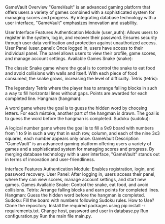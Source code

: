 GameVault
Overview
"GameVault" is an advanced gaming platform that offers users a variety of games combined with a sophisticated system for managing scores and progress. By integrating database technology with a user interface, "GameVault" emphasizes innovation and usability.

User Interface Features
Authentication Module (user_auth):
Allows users to register in the system, log in, and recover their password.
Ensures security through user data verification and protection against unauthorized access.
User Panel (user_panel):
Once logged in, users have access to their individual panel.
The panel allows users to view their profile, game scores, and manage account settings.
Available Games
Snake (snake):

The classic Snake game where the goal is to control the snake to eat food and avoid collisions with walls and itself.
With each piece of food consumed, the snake grows, increasing the level of difficulty.
Tetris (tetris):

The legendary Tetris where the player has to arrange falling blocks in such a way to fill horizontal lines without gaps.
Points are awarded for each completed line.
Hangman (hangman):

A word game where the goal is to guess the hidden word by choosing letters.
For each mistake, another part of the hangman is drawn. The goal is to guess the word before the hangman is completed.
Sudoku (sudoku):

A logical number game where the goal is to fill a 9x9 board with numbers from 1 to 9 in such a way that in each row, column, and each of the nine 3x3 squares, each number appears only once.
GameVault
Description
"GameVault" is an advanced gaming platform offering users a variety of games and a sophisticated system for managing scores and progress. By merging database technology with a user interface, "GameVault" stands out in terms of innovation and user-friendliness.

Interface Features
Authentication Module: Enables registration, login, and password recovery.
User Panel: After logging in, users access their panel, where they can view scores, manage account settings, and start new games.
Games Available
Snake: Control the snake, eat food, and avoid collisions.
Tetris: Arrange falling blocks and earn points for completed lines.
Hangman: Guess the hidden word before the hangman is completed.
Sudoku: Fill the board with numbers following Sudoku rules.
How to Use?
Clone the repository.
Install the required packages using pip install -r requirements.txt.
Change host, password and user in database.py
Run configuration.py
Run the main file main.py.
